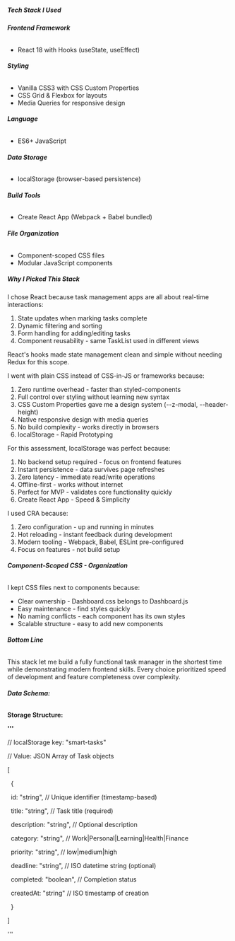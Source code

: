 ##### **Tech Stack I Used**

###### **Frontend Framework**

* React 18 with Hooks (useState, useEffect)



###### **Styling**

* Vanilla CSS3 with CSS Custom Properties
* CSS Grid \& Flexbox for layouts
* Media Queries for responsive design



###### **Language**

* ES6+ JavaScript



###### **Data Storage**

* localStorage (browser-based persistence)



###### **Build Tools**

* Create React App (Webpack + Babel bundled)



###### **File Organization**

* Component-scoped CSS files
* Modular JavaScript components





##### **Why I Picked This Stack**



I chose React because task management apps are all about real-time interactions:

1. State updates when marking tasks complete
2. Dynamic filtering and sorting
3. Form handling for adding/editing tasks
4. Component reusability - same TaskList used in different views

React's hooks made state management clean and simple without needing Redux for this scope.



I went with plain CSS instead of CSS-in-JS or frameworks because:

1. Zero runtime overhead - faster than styled-components
2. Full control over styling without learning new syntax
3. CSS Custom Properties gave me a design system (--z-modal, --header-height)
4. Native responsive design with media queries
5. No build complexity - works directly in browsers
6. localStorage - Rapid Prototyping



For this assessment, localStorage was perfect because:



1. No backend setup required - focus on frontend features
2. Instant persistence - data survives page refreshes
3. Zero latency - immediate read/write operations
4. Offline-first - works without internet
5. Perfect for MVP - validates core functionality quickly
6. Create React App - Speed \& Simplicity



I used CRA because:



1. Zero configuration - up and running in minutes
2. Hot reloading - instant feedback during development
3. Modern tooling - Webpack, Babel, ESLint pre-configured
4. Focus on features - not build setup



###### **Component-Scoped CSS - Organization**

I kept CSS files next to components because:

* Clear ownership - Dashboard.css belongs to Dashboard.js
* Easy maintenance - find styles quickly
* No naming conflicts - each component has its own styles
* Scalable structure - easy to add new components



###### **Bottom Line**

This stack let me build a fully functional task manager in the shortest time while demonstrating modern frontend skills. Every choice prioritized speed of development and feature completeness over complexity.





###### **Data Schema:**

**Storage Structure:**



**'''**

// localStorage key: "smart-tasks"

// Value: JSON Array of Task objects



\[

&nbsp; {

&nbsp;   id: "string",           // Unique identifier (timestamp-based)

&nbsp;   title: "string",        // Task title (required)

&nbsp;   description: "string",  // Optional description

&nbsp;   category: "string",     // Work|Personal|Learning|Health|Finance

&nbsp;   priority: "string",     // low|medium|high

&nbsp;   deadline: "string",     // ISO datetime string (optional)

&nbsp;   completed: "boolean",   // Completion status

&nbsp;   createdAt: "string"     // ISO timestamp of creation

&nbsp; }

]

'''

